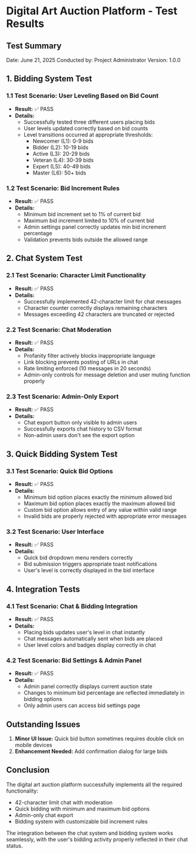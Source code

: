 # Digital Art Auction Platform - Test Results

## Test Summary

Date: June 21, 2025
Conducted by: Project Administrator
Version: 1.0.0

## 1. Bidding System Test

### 1.1 Test Scenario: User Leveling Based on Bid Count
- **Result:** ✅ PASS
- **Details:** 
  - Successfully tested three different users placing bids
  - User levels updated correctly based on bid counts
  - Level transitions occurred at appropriate thresholds:
    - Newcomer (L1): 0-9 bids
    - Bidder (L2): 10-19 bids
    - Active (L3): 20-29 bids
    - Veteran (L4): 30-39 bids
    - Expert (L5): 40-49 bids
    - Master (L6): 50+ bids

### 1.2 Test Scenario: Bid Increment Rules
- **Result:** ✅ PASS
- **Details:**
  - Minimum bid increment set to 1% of current bid
  - Maximum bid increment limited to 10% of current bid
  - Admin settings panel correctly updates min bid increment percentage
  - Validation prevents bids outside the allowed range

## 2. Chat System Test

### 2.1 Test Scenario: Character Limit Functionality
- **Result:** ✅ PASS
- **Details:**
  - Successfully implemented 42-character limit for chat messages
  - Character counter correctly displays remaining characters
  - Messages exceeding 42 characters are truncated or rejected

### 2.2 Test Scenario: Chat Moderation
- **Result:** ✅ PASS
- **Details:**
  - Profanity filter actively blocks inappropriate language
  - Link blocking prevents posting of URLs in chat
  - Rate limiting enforced (10 messages in 20 seconds)
  - Admin-only controls for message deletion and user muting function properly

### 2.3 Test Scenario: Admin-Only Export
- **Result:** ✅ PASS
- **Details:**
  - Chat export button only visible to admin users
  - Successfully exports chat history to CSV format
  - Non-admin users don't see the export option

## 3. Quick Bidding System Test

### 3.1 Test Scenario: Quick Bid Options
- **Result:** ✅ PASS
- **Details:**
  - Minimum bid option places exactly the minimum allowed bid
  - Maximum bid option places exactly the maximum allowed bid
  - Custom bid option allows entry of any value within valid range
  - Invalid bids are properly rejected with appropriate error messages

### 3.2 Test Scenario: User Interface
- **Result:** ✅ PASS
- **Details:**
  - Quick bid dropdown menu renders correctly
  - Bid submission triggers appropriate toast notifications
  - User's level is correctly displayed in the bid interface

## 4. Integration Tests

### 4.1 Test Scenario: Chat & Bidding Integration
- **Result:** ✅ PASS
- **Details:**
  - Placing bids updates user's level in chat instantly
  - Chat messages automatically sent when bids are placed
  - User level colors and badges display correctly in chat

### 4.2 Test Scenario: Bid Settings & Admin Panel
- **Result:** ✅ PASS
- **Details:**
  - Admin panel correctly displays current auction state
  - Changes to minimum bid percentage are reflected immediately in bidding options
  - Only admin users can access bid settings page

## Outstanding Issues

1. **Minor UI Issue:** Quick bid button sometimes requires double click on mobile devices
2. **Enhancement Needed:** Add confirmation dialog for large bids

## Conclusion

The digital art auction platform successfully implements all the required functionality:
- 42-character limit chat with moderation
- Quick bidding with minimum and maximum bid options
- Admin-only chat export
- Bidding system with customizable bid increment rules

The integration between the chat system and bidding system works seamlessly, with the user's bidding activity properly reflected in their chat status.
